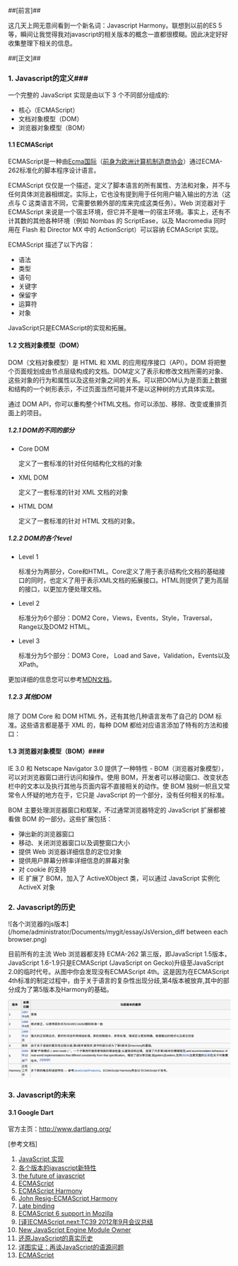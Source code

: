 ##[前言]##

这几天上网无意间看到一个新名词：Javascript Harmony。联想到以前的ES 5等，瞬间让我觉得我对javascript的相关版本的概念一直都很模糊。因此决定好好收集整理下相关的信息。

##[正文]##

### 1. Javascript的定义###

一个完整的 JavaScript 实现是由以下 3 个不同部分组成的:

*	核心（ECMAScript）
*	文档对象模型（DOM）
*	浏览器对象模型（BOM）

#### 1.1 ECMAScript ####

ECMAScript是一种由[Ecma国际](https://zh.wikipedia.org/wiki/Ecma%E5%9B%BD%E9%99%85)（[前身为欧洲计算机制造商协会](https://zh.wikipedia.org/wiki/%E6%AC%A7%E6%B4%B2%E8%AE%A1%E7%AE%97%E6%9C%BA%E5%88%B6%E9%80%A0%E5%95%86%E5%8D%8F%E4%BC%9A)）通过ECMA-262标准化的脚本程序设计语言。

ECMAScript 仅仅是一个描述，定义了脚本语言的所有属性、方法和对象，并不与任何具体浏览器相绑定。实际上，它也没有提到用于任何用户输入输出的方法（这点与 C 这类语言不同，它需要依赖外部的库来完成这类任务）。Web 浏览器对于 ECMAScript 来说是一个宿主环境，但它并不是唯一的宿主环境。事实上，还有不计其数的其他各种环境（例如 Nombas 的 ScriptEase，以及 Macromedia 同时用在 Flash 和 Director MX 中的 ActionScript）可以容纳 ECMAScript 实现。

ECMAScript 描述了以下内容：

*	语法
*	类型
*	语句
*	关键字
*	保留字
*	运算符
*	对象

JavaScript只是ECMAScript的实现和拓展。

#### 1.2 文档对象模型（DOM） ####

DOM（文档对象模型）是 HTML 和 XML 的应用程序接口（API）。DOM 将把整个页面规划成由节点层级构成的文档。DOM定义了表示和修改文档所需的对象、这些对象的行为和属性以及这些对象之间的关系。可以把DOM认为是页面上数据和结构的一个树形表示，不过页面当然可能并不是以这种树的方式具体实现。

通过 DOM API，你可以重构整个HTML文档。你可以添加、移除、改变或重排页面上的项目。

##### 1.2.1 DOM的不同的部分 #####

*	Core DOM	
	
	定义了一套标准的针对任何结构化文档的对象	

*	XML DOM	
	
	定义了一套标准的针对 XML 文档的对象	

*	HTML DOM	
	
	定义了一套标准的针对 HTML 文档的对象。

##### 1.2.2 DOM的各个level #####

*	Level 1	
	
	标准分为两部分，Core和HTML。Core定义了用于表示结构化文档的基础接口的同时，也定义了用于表示XML文档的拓展接口。HTML则提供了更为高层的接口，以更加方便处理文档。

*	Level 2	

	标准分为6个部分：DOM2 Core，Views，Events，Style，Traversal，Range以及DOM2 HTML。	

*	Level 3	
	
	标准分为5个部分：DOM3 Core， Load and Save，Validation，Events以及XPath。

更加详细的信息您可以参考[MDN文档](https://developer.mozilla.org/en-US/docs/DOM_Levels)。

##### 1.2.3 其他DOM #####

除了 DOM Core 和 DOM HTML 外，还有其他几种语言发布了自己的 DOM 标准。这些语言都是基于 XML 的，每种 DOM 都给对应语言添加了特有的方法和接口：


#### 1.3 浏览器对象模型（BOM）####

IE 3.0 和 Netscape Navigator 3.0 提供了一种特性 - BOM（浏览器对象模型），可以对浏览器窗口进行访问和操作。使用 BOM，开发者可以移动窗口、改变状态栏中的文本以及执行其他与页面内容不直接相关的动作。使 BOM 独树一帜且又常常令人怀疑的地方在于，它只是 JavaScript 的一个部分，没有任何相关的标准。

BOM 主要处理浏览器窗口和框架，不过通常浏览器特定的 JavaScript 扩展都被看做 BOM 的一部分。这些扩展包括：

*	弹出新的浏览器窗口
*	移动、关闭浏览器窗口以及调整窗口大小
*	提供 Web 浏览器详细信息的定位对象
*	提供用户屏幕分辨率详细信息的屏幕对象
*	对 cookie 的支持
*	IE 扩展了 BOM，加入了 ActiveXObject 类，可以通过 JavaScript 实例化 ActiveX 对象

### 2. Javascript的历史 ###

![各个浏览器的js版本](/home/administrator/Documents/mygit/essay/JsVersion_diff between each browser.png)

目前所有的主流 Web 浏览器都支持 ECMA-262 第三版，即JavaScript 1.5版本，JavaScript 1.6-1.9只是ECMAScript (JavaScript on Gecko)升级至JavaScript 2.0的临时代号。从图中你会发现没有ECMAScript 4th。这是因为在ECMAScript 4th标准的制定过程中，由于关于语言的复杂性出现分歧,第4版本被放弃,其中的部分成为了第5版本及Harmony的基础。

![ECMAScript各个版本的差异](ECMAScript_diff.png)

### 3. Javascript的未来 ###

#### 3.1 Google Dart ####

官方主页：http://www.dartlang.org/



[参考文档]

1.	[JavaScript 实现](http://www.w3school.com.cn/js/pro_js_implement.asp)
2.	[各个版本的javascript新特性](https://developer.mozilla.org/en-US/docs/JavaScript/New_in_JavaScript)
3.	[the future of javascript](http://blog.chromium.org/2012/02/future-of-javascript-take-peek-today.html)
4.	[ECMAScript](https://zh.wikipedia.org/wiki/ECMAScript)
5.	[ECMAScript Harmony](https://mail.mozilla.org/pipermail/es-discuss/2008-August/006837.html)
6.	[John Resig-ECMAScript Harmony](http://ejohn.org/blog/ecmascript-harmony/)
7.	[Late binding](http://en.wikipedia.org/wiki/Late_binding)
8.	[ECMAScript 6 support in Mozilla](https://developer.mozilla.org/en-US/docs/JavaScript/ECMAScript_6_support_in_Mozilla)
9.	[[译]ECMAScript.next:TC39 2012年9月会议总结](http://www.cnblogs.com/ziyunfei/archive/2012/10/23/2734508.html)
10.	[New JavaScript Engine Module Owner](http://brendaneich.com/2011/06/new-javascript-engine-module-owner/)
11.	[还原JavaScript的真实历史](http://blog.csdn.net/aimingoo/article/details/1932315)
12.	[详图实证：再谈JavaScript的语源问题](http://kb.cnblogs.com/page/140723/)
13.	[ECMAScript](http://book.51cto.com/art/201006/207147.htm)